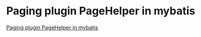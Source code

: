 # Paging plugin PageHelper in mybatis
[Paging plugin PageHelper in mybatis](https://aiwithcloud.com/2022/09/15/paging_plugin_pagehelper_in_mybatis/)